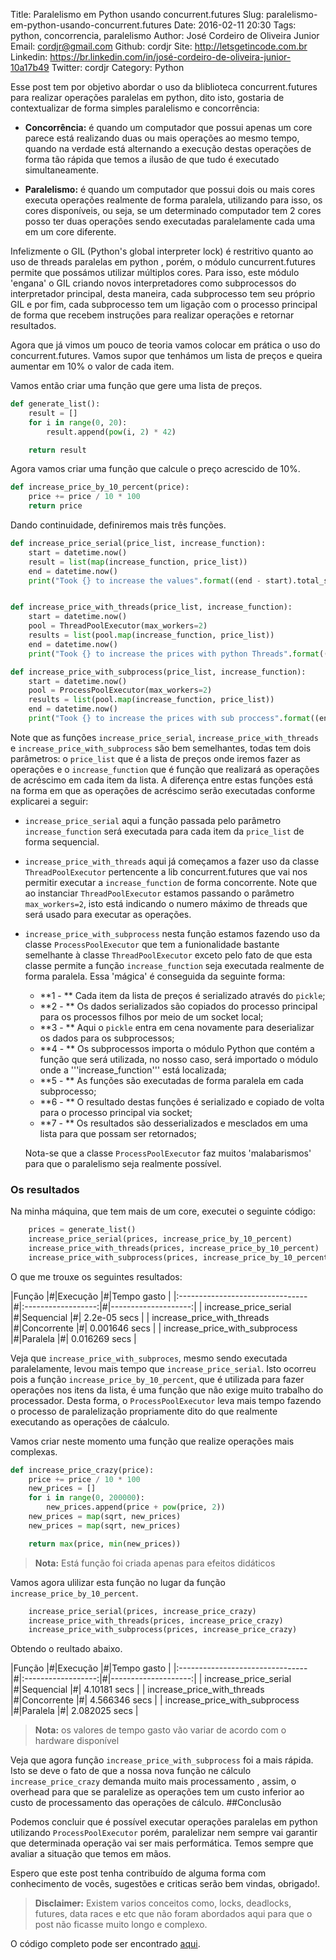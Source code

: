 Title: Paralelismo em Python usando concurrent.futures
Slug: paralelismo-em-python-usando-concurrent.futures
Date: 2016-02-11 20:30
Tags: python, concorrencia, paralelismo
Author: José Cordeiro de Oliveira Junior
Email:  cordjr@gmail.com
Github: cordjr
Site: http://letsgetincode.com.br
Linkedin: https://br.linkedin.com/in/josé-cordeiro-de-oliveira-junior-10a17b49
Twitter: cordjr
Category: Python


 Esse post tem por objetivo abordar o uso da bliblioteca concurrent.futures para realizar operações paralelas em python, dito isto, gostaria de contextualizar de forma simples paralelismo e concorrência:

 - **Concorrência:** é quando um computador que possui apenas um core parece está realizando duas ou mais operações ao mesmo tempo, quando na verdade está alternando a execução destas operações de forma tão rápida que temos a ilusão de que tudo é executado simultaneamente.

 - **Paralelismo:** é quando um computador que possui dois ou mais cores executa operações realmente de forma paralela, utilizando para isso, os cores disponíveis, ou seja, se um determinado computador tem 2 cores posso ter duas operações sendo executadas paralelamente cada uma em um core diferente.

 Infelizmente o GIL (Python's global interpreter lock) é restritivo quanto ao uso de threads paralelas  em python , porém, o módulo cuncurrent.futures permite que possámos utilizar múltiplos cores. Para isso, este módulo 'engana' o GIL criando novos interpretadores como subprocessos do interpretador principal, desta maneira, cada subprocesso tem seu próprio GIL e por fim, cada subprocesso tem um ligação com o processo principal de forma que recebem instruções para realizar operações e retornar resultados.

 Agora que já vimos um pouco de teoria vamos colocar em prática o uso do concurrent.futures. Vamos supor que tenhámos um lista de preços e queira aumentar em 10% o valor de cada item.
 
 Vamos então criar uma função que gere uma lista de preços.

```python
def generate_list():
    result = []
    for i in range(0, 20):
        result.append(pow(i, 2) * 42)

    return result
```
Agora vamos criar uma função que calcule o preço acrescido de 10%.
```python
def increase_price_by_10_percent(price):
    price += price / 10 * 100
    return price

```

Dando continuidade, definiremos mais três funções.

```python
def increase_price_serial(price_list, increase_function):
    start = datetime.now()
    result = list(map(increase_function, price_list))
    end = datetime.now()
    print("Took {} to increase the values".format((end - start).total_seconds()))

```

```python

def increase_price_with_threads(price_list, increase_function):
    start = datetime.now()
    pool = ThreadPoolExecutor(max_workers=2)
    results = list(pool.map(increase_function, price_list))
    end = datetime.now()
    print("Took {} to increase the prices with python Threads".format((end - start).total_seconds()))
```

```python
def increase_price_with_subprocess(price_list, increase_function):
    start = datetime.now()
    pool = ProcessPoolExecutor(max_workers=2)
    results = list(pool.map(increase_function, price_list))
    end = datetime.now()
    print("Took {} to increase the prices with sub proccess".format((end - start).total_seconds()))


```

Note que as funções ```increase_price_serial```, ```increase_price_with_threads``` e ```increase_price_with_subprocess``` são bem semelhantes, todas tem dois parâmetros: o ```price_list``` que é a lista de preços onde iremos fazer as operações e o ```increase_function``` que é função que realizará as operações de acréscimo em cada item da lista.
A diferença entre estas funções está na forma em que as operações de acréscimo serão executadas conforme explicarei a seguir:

- ```increase_price_serial``` aqui a função passada pelo parâmetro ```increase_function``` será executada  para cada item da ```price_list``` de forma sequencial.
- ```increase_price_with_threads``` aqui já começamos a fazer uso da classe ```ThreadPoolExecutor``` pertencente a lib concurrent.futures  que vai nos permitir executar a ```increase_function``` de forma concorrente. Note que ao instanciar ```ThreadPoolExecutor``` estamos passando o parâmetro ```max_workers=2```, isto está indicando o numero máximo de threads que será usado para executar as operações.
- ```increase_price_with_subprocess``` nesta função estamos fazendo uso da classe ```ProcessPoolExecutor``` que tem a funionalidade bastante semelhante à classe ```ThreadPoolExecutor``` exceto pelo fato de que esta classe permite a função ```increase_function``` seja executada realmente de forma paralela. Essa 'mágica' é conseguida da seguinte forma:
    - **1 - ** Cada item da lista de preços é serializado através do ```pickle```;
    - **2 - ** Os dados serializados são copiados do processo principal para os processos filhos por meio de um socket local;
    - **3 - ** Aqui o ```pickle``` entra em cena novamente para deserializar os dados para os subprocessos;
    - **4 - ** Os subprocessos importa o módulo Python que contém a função que será utilizada, no nosso caso, será importado o módulo onde a '''increase_function''' está localizada;
    - **5 - ** As funções são executadas de forma paralela em cada subprocesso;
    - **6 - ** O resultado destas funções é serializado e copiado de volta para o processo principal via socket;
    - **7 - ** Os resultados são desserializados e mesclados em uma lista para que possam ser retornados;

    Nota-se que a classe ```ProcessPoolExecutor``` faz muitos 'malabarismos' para que o paralelismo seja realmente possível.
### Os resultados
Na minha máquina, que tem mais de um core, executei o seguinte código:
```python
    prices = generate_list()
    increase_price_serial(prices, increase_price_by_10_percent)
    increase_price_with_threads(prices, increase_price_by_10_percent)
    increase_price_with_subprocess(prices, increase_price_by_10_percent)
```
O que me trouxe os seguintes resultados:

|Função                           |#|Execução            |#|Tempo gasto          |
|:--------------------------------|#|:------------------:|#|--------------------:|
| increase_price_serial           |#|Sequencial          |#|  2.2e-05 secs       |
| increase_price_with_threads     |#|Concorrente         |#|    0.001646 secs    |
| increase_price_with_subprocess   |#|Paralela            |#|  0.016269  secs     |

Veja que ```increase_price_with_subproces```, mesmo sendo executada paralelamente, levou mais tempo
que ```increase_price_serial```. Isto ocorreu pois a função ```increase_price_by_10_percent```, que é utilizada para fazer operações  nos itens da lista, é uma função que não exige muito trabalho do processador. Desta forma, o  ```ProcessPoolExecutor``` leva mais tempo fazendo o processo de paralelização propriamente dito do que realmente executando as operações de cáalculo.

Vamos criar neste momento uma função que realize operações mais complexas.
```python
def increase_price_crazy(price):
    price += price / 10 * 100
    new_prices = []
    for i in range(0, 200000):
        new_prices.append(price + pow(price, 2))
    new_prices = map(sqrt, new_prices)
    new_prices = map(sqrt, new_prices)

    return max(price, min(new_prices))

```
> **Nota:** Está função  foi criada apenas para  efeitos didáticos 

Vamos agora ulilizar esta função no lugar da função ```increase_price_by_10_percent```.
```python
    increase_price_serial(prices, increase_price_crazy)
    increase_price_with_threads(prices, increase_price_crazy)
    increase_price_with_subprocess(prices, increase_price_crazy)
``` 
Obtendo o reultado abaixo.


|Função                           |#|Execução            |#|Tempo gasto          |
|:--------------------------------|#|:------------------:|#|--------------------:|
| increase_price_serial           |#|Sequencial          |#|  4.10181 secs       |
| increase_price_with_threads     |#|Concorrente         |#|  4.566346 secs      |
| increase_price_with_subprocess   |#|Paralela            |#|  2.082025 secs      |

> **Nota:** os valores de tempo gasto vão variar de acordo com o hardware disponível

Veja que agora função ```increase_price_with_subprocess``` foi a mais rápida. Isto se deve o fato de que a nossa nova função ne cálculo ```increase_price_crazy``` demanda muito mais processamento , assim, o overhead para que se paralelize as operações tem um custo inferior ao custo de processamento das operações de cálculo.
##Conclusão

Podemos concluir que é possível executar operações paralelas em python utilizando ```ProcessPoolExecutor``` porém, paralelizar nem sempre vai garantir que determinada operação vai ser  mais performática. Temos sempre que avaliar a situação que temos em mãos.

Espero que este post tenha contribuído de alguma forma com conhecimento de vocês, sugestões e criticas serão bem vindas, obrigado!.

> **Disclaimer:** Existem varios conceitos  como, locks, deadlocks, futures, data races e etc que não foram abordados aqui para que o post não ficasse muito longo e complexo.

O código completo pode ser encontrado  [aqui](https://github.com/cordjr/concurrent.futtures.sample/blob/master/main.py).












